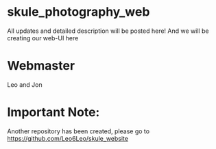 # skule_photography_web
All updates and detailed description will be posted here! And we will be creating our web-UI here

# Webmaster
Leo and Jon

# Important Note:
Another repository has been created, please go to https://github.com/Leo6Leo/skule_website
